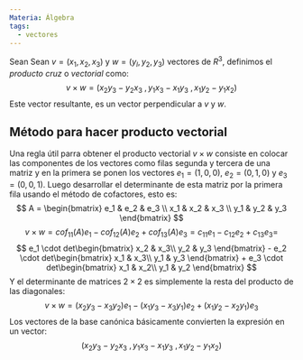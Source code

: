 ```yaml
---
Materia: Álgebra
tags:
  - vectores
---
```

Sean Sean  $v = (x_1, x_2 ,x_3)$ y $w= (y_l, y_2,y_3)$ vectores de $R^3$, definimos el *producto cruz* o *vectorial* como: $$ v \times w = (x_2y_3-y_2x_3 \ , y_1x_3-x_1y_3 \ , x_1y_2-y_1x_2)$$ Este vector resultante, es un vector perpendicular a $v$ y $w$.

## Método para hacer producto vectorial
Una regla útil parra obtener el producto vectorial $v\times w$ consiste en colocar las componentes de los vectores como filas segunda y tercera de una matriz y en la primera se ponen los vectores $e_1=(1,0,0)$, $e_2=(0,1,0)$ y $e_3=(0,0,1)$. Luego desarrollar el determinante de esta matriz por la primera fila usando el método de cofactores, esto es: $$
A = \begin{bmatrix}
e_1 & e_2 & e_3 \\ 
x_1 & x_2 & x_3 \\ 
y_1 & y_2 & y_3
\end{bmatrix} $$ $$ v \times w = cof_{11}(A)e_1-cof_{12}(A)e_2+cof_{13}(A)e_3=c_{11}e_1-c_{12}e_2+c_{13}e_3= $$ $$
e_1 \cdot det\begin{bmatrix}
x_2 & x_3\\ 
y_2 & y_3
\end{bmatrix} - 
e_2 \cdot det\begin{bmatrix}
x_1 & x_3\\ 
y_1 & y_3
\end{bmatrix} +
e_3 \cdot det\begin{bmatrix}
x_1 & x_2\\ 
y_1 & y_2
\end{bmatrix} $$ Y el determinante de matrices $2\times 2$ es simplemente la resta del producto de las diagonales: $$ v \times w = (x_2y_3-x_3y_2)e_1-(x_1y_3-x_3y_1)e_2+(x_1y_2-x_2y_1)e_3 $$ Los vectores de la base canónica básicamente convierten la expresión en un vector: $$(x_2y_3-y_2x_3 \ , y_1x_3- x_1y_3 \ , x_1y_2-y_1x_2) $$




